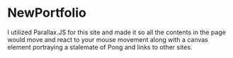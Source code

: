 # NewPortfolio
I utilized Parallax.JS for this site and made it so all the contents in the page would move and react to your mouse movement along with a canvas element portraying a stalemate of Pong and links to other sites.
